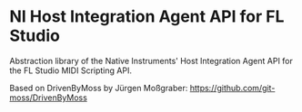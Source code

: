 # NI Host Integration Agent API for FL Studio
 Abstraction library of the Native Instruments' Host Integration Agent API for the FL Studio MIDI Scripting API.

Based on DrivenByMoss by Jürgen Moßgraber:
https://github.com/git-moss/DrivenByMoss
